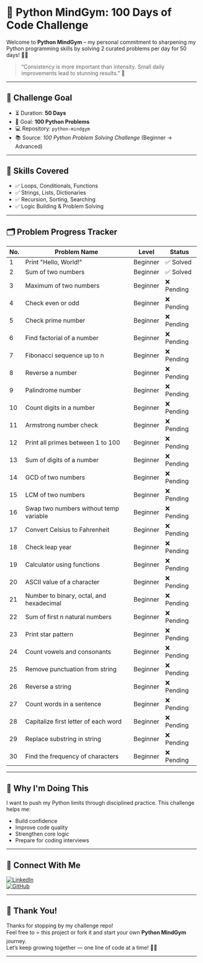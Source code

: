 
# 🧠 Python MindGym: 100 Days of Code Challenge

Welcome to **Python MindGym** – my personal commitment to sharpening my Python programming skills by solving 2 curated problems per day for 50 days! 💪🐍

> “Consistency is more important than intensity. Small daily improvements lead to stunning results.” 🚀

---

## 🎯 Challenge Goal

- ⏳ Duration: **50 Days**
- 📍 Goal: **100 Python Problems**
- 💻 Repository: `python-mindgym`
- 📚 Source: *100 Python Problem Solving Challenge* (Beginner → Advanced)

---

## 🧠 Skills Covered

- ✅ Loops, Conditionals, Functions
- ✅ Strings, Lists, Dictionaries
- ✅ Recursion, Sorting, Searching
- ✅ Logic Building & Problem Solving

---

## 🗂️ Problem Progress Tracker

| No. | Problem Name                             | Level       | Status       |
|-----|------------------------------------------|-------------|--------------|
| 1   | Print "Hello, World!"                    | Beginner    | ✅ Solved     |
| 2   | Sum of two numbers                       | Beginner    | ✅ Solved     |
| 3   | Maximum of two numbers                   | Beginner    | ❌ Pending    |
| 4   | Check even or odd                        | Beginner    | ❌ Pending    |
| 5   | Check prime number                       | Beginner    | ❌ Pending    |
| 6   | Find factorial of a number               | Beginner    | ❌ Pending    |
| 7   | Fibonacci sequence up to n               | Beginner    | ❌ Pending    |
| 8   | Reverse a number                         | Beginner    | ❌ Pending    |
| 9   | Palindrome number                        | Beginner    | ❌ Pending    |
| 10  | Count digits in a number                 | Beginner    | ❌ Pending    |
| 11  | Armstrong number check                   | Beginner    | ❌ Pending    |
| 12  | Print all primes between 1 to 100        | Beginner    | ❌ Pending    |
| 13  | Sum of digits of a number                | Beginner    | ❌ Pending    |
| 14  | GCD of two numbers                       | Beginner    | ❌ Pending    |
| 15  | LCM of two numbers                       | Beginner    | ❌ Pending    |
| 16  | Swap two numbers without temp variable   | Beginner    | ❌ Pending    |
| 17  | Convert Celsius to Fahrenheit            | Beginner    | ❌ Pending    |
| 18  | Check leap year                          | Beginner    | ❌ Pending    |
| 19  | Calculator using functions               | Beginner    | ❌ Pending    |
| 20  | ASCII value of a character               | Beginner    | ❌ Pending    |
| 21  | Number to binary, octal, and hexadecimal | Beginner    | ❌ Pending    |
| 22  | Sum of first n natural numbers           | Beginner    | ❌ Pending    |
| 23  | Print star pattern                       | Beginner    | ❌ Pending    |
| 24  | Count vowels and consonants              | Beginner    | ❌ Pending    |
| 25  | Remove punctuation from string           | Beginner    | ❌ Pending    |
| 26  | Reverse a string                         | Beginner    | ❌ Pending    |
| 27  | Count words in a sentence                | Beginner    | ❌ Pending    |
| 28  | Capitalize first letter of each word     | Beginner    | ❌ Pending    |
| 29  | Replace substring in string              | Beginner    | ❌ Pending    |
| 30  | Find the frequency of characters         | Beginner    | ❌ Pending    |

<!-- Add problems 31–100 as you progress -->

---

## 🌟 Why I'm Doing This

I want to push my Python limits through disciplined practice. This challenge helps me:
- Build confidence
- Improve code quality
- Strengthen core logic
- Prepare for coding interviews

---

## 🔗 Connect With Me

[![LinkedIn](https://img.shields.io/badge/LinkedIn-blue?style=for-the-badge&logo=linkedin)](https://linkedin.com/in/shanmukha-pradeepthi-karri-090a44289)  
[![GitHub](https://img.shields.io/badge/GitHub-black?style=for-the-badge&logo=github)](https://github.com/shanmukha-pradeepthi-karri)

---

## 🙏 Thank You!

Thanks for stopping by my challenge repo!  
Feel free to ⭐ this project or fork it and start your own **Python MindGym** journey.  
Let’s keep growing together — one line of code at a time! 🌱🚀

---
